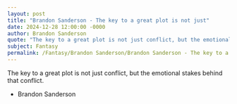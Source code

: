 ```yaml
---
layout: post
title: "Brandon Sanderson - The key to a great plot is not just"
date: 2024-12-28 12:00:00 -0000
author: Brandon Sanderson
quote: "The key to a great plot is not just conflict, but the emotional stakes behind that conflict."
subject: Fantasy
permalink: /Fantasy/Brandon Sanderson/Brandon Sanderson - The key to a great plot is not just
---
```


The key to a great plot is not just conflict, but the emotional stakes behind that conflict.

- Brandon Sanderson
